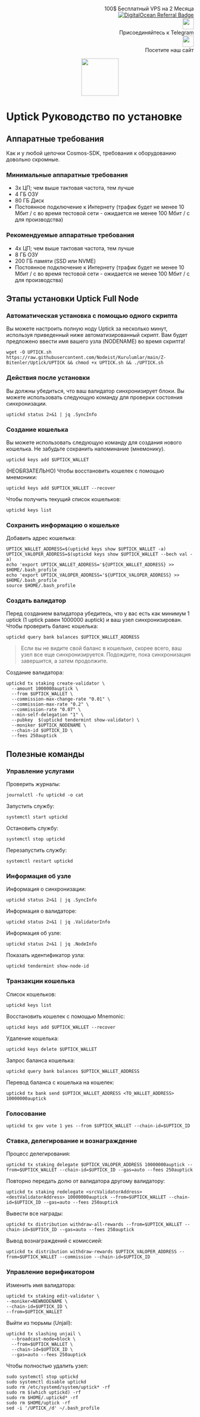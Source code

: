 <p style="font-size:14px" align="right">
 100$ Бесплатный VPS на 2 Месяца <br>
 <a target="_blank" href="https://www.digitalocean.com/?refcode=410c988c8b3e&utm_campaign=Referral_Invite&utm_medium=Referral_Program&utm_source=badge"><img src="https://web-platforms.sfo2.cdn.digitaloceanspaces.com/WWW/Badge%201.svg" alt="DigitalOcean Referral Badge" /></a></br>
 <a href="https://t.me/nodeistt" target="_blank"><img src="https://github.com/Nodeist/Testnet_Kurulumlar/blob/fee87fe32609c1704206721b9fb16e4c5de75a96/telegramlogo.png" width="30"/></a><br>Присоединяйтесь к Telegram<br>
<a href="https://nodeist.site/" target="_blank"><img src="https://raw.githubusercontent.com/Nodeist/Testnet_Kurulumlar/main/logo.png" width="30"/></a><br> Посетите наш сайт
</p>



<p align="center">
<img height="100" src="https://i.hizliresim.com/nro1l6b.jpeg">
</p>

# Uptick Руководство по установке
## Аппаратные требования
Как и у любой цепочки Cosmos-SDK, требования к оборудованию довольно скромные.

### Минимальные аппаратные требования
  - 3x ЦП; чем выше тактовая частота, тем лучше
  - 4 ГБ ОЗУ
  - 80 ГБ Диск
  - Постоянное подключение к Интернету (трафик будет не менее 10 Мбит / с во время тестовой сети - ожидается не менее 100 Мбит / с для производства)

### Рекомендуемые аппаратные требования
  - 4x ЦП; чем выше тактовая частота, тем лучше
  - 8 ГБ ОЗУ
  - 200 ГБ памяти (SSD или NVME)
  - Постоянное подключение к Интернету (трафик будет не менее 10 Мбит / с во время тестовой сети - ожидается не менее 100 Мбит / с для производства)

## Этапы установки Uptick Full Node
### Автоматическая установка с помощью одного скрипта
Вы можете настроить полную ноду Uptick за несколько минут, используя приведенный ниже автоматизированный скрипт.
Вам будет предложено ввести имя вашего узла (NODENAME) во время скрипта!

```
wget -O UPTICK.sh https://raw.githubusercontent.com/Nodeist/Kurulumlar/main/Z-Bitenler/Uptick/UPTICK && chmod +x UPTICK.sh && ./UPTICK.sh
```
### Действия после установки

Вы должны убедиться, что ваш валидатор синхронизирует блоки.
Вы можете использовать следующую команду для проверки состояния синхронизации.
```
uptickd status 2>&1 | jq .SyncInfo
```

### Создание кошелька
Вы можете использовать следующую команду для создания нового кошелька. Не забудьте сохранить напоминание (мнемонику).
```
uptickd keys add $UPTICK_WALLET
```

(НЕОБЯЗАТЕЛЬНО) Чтобы восстановить кошелек с помощью мнемоники:
```
uptickd keys add $UPTICK_WALLET --recover
```

Чтобы получить текущий список кошельков:
```
uptickd keys list
```
### Сохранить информацию о кошельке
Добавить адрес кошелька:
```
UPTICK_WALLET_ADDRESS=$(uptickd keys show $UPTICK_WALLET -a)
UPTICK_VALOPER_ADDRESS=$(uptickd keys show $UPTICK_WALLET --bech val -a)
echo 'export UPTICK_WALLET_ADDRESS='${UPTICK_WALLET_ADDRESS} >> $HOME/.bash_profile
echo 'export UPTICK_VALOPER_ADDRESS='${UPTICK_VALOPER_ADDRESS} >> $HOME/.bash_profile
source $HOME/.bash_profile
```


### Создать валидатор
Перед созданием валидатора убедитесь, что у вас есть как минимум 1 uptick (1 uptick равен 1000000 auptick) и ваш узел синхронизирован.
Чтобы проверить баланс кошелька:
```
uptickd query bank balances $UPTICK_WALLET_ADDRESS
```
> Если вы не видите свой баланс в кошельке, скорее всего, ваш узел все еще синхронизируется. Подождите, пока синхронизация завершится, а затем продолжите.

Создание валидатора:
```
uptickd tx staking create-validator \
  --amount 1000000auptick \
  --from $UPTICK_WALLET \
  --commission-max-change-rate "0.01" \
  --commission-max-rate "0.2" \
  --commission-rate "0.07" \
  --min-self-delegation "1" \
  --pubkey  $(uptickd tendermint show-validator) \
  --moniker $UPTICK_NODENAME \
  --chain-id $UPTICK_ID \
  --fees 250auptick
```


## Полезные команды
### Управление услугами
Проверить журналы:
```
journalctl -fu uptickd -o cat
```

Запустить службу:
```
systemctl start uptickd
```

Остановить службу:
```
systemctl stop uptickd
```

Перезапустить службу:
```
systemctl restart uptickd
```

### Информация об узле
Информация о синхронизации:
```
uptickd status 2>&1 | jq .SyncInfo
```

Информация о валидаторе:
```
uptickd status 2>&1 | jq .ValidatorInfo
```

Информация об узле:
```
uptickd status 2>&1 | jq .NodeInfo
```

Показать идентификатор узла:
```
uptickd tendermint show-node-id
```

### Транзакции кошелька
Список кошельков:
```
uptickd keys list
```

Восстановить кошелек с помощью Mnemonic:
```
uptickd keys add $UPTICK_WALLET --recover
```

Удаление кошелька:
```
uptickd keys delete $UPTICK_WALLET
```

Запрос баланса кошелька:
```
uptickd query bank balances $UPTICK_WALLET_ADDRESS
```

Перевод баланса с кошелька на кошелек:
```
uptickd tx bank send $UPTICK_WALLET_ADDRESS <TO_WALLET_ADDRESS> 10000000auptick
```

### Голосование
```
uptickd tx gov vote 1 yes --from $UPTICK_WALLET --chain-id=$UPTICK_ID
```

### Ставка, делегирование и вознаграждение
Процесс делегирования:
```
uptickd tx staking delegate $UPTICK_VALOPER_ADDRESS 10000000auptick --from=$UPTICK_WALLET --chain-id=$UPTICK_ID --gas=auto --fees 250auptick
```

Повторно передать долю от валидатора другому валидатору:
```
uptickd tx staking redelegate <srcValidatorAddress> <destValidatorAddress> 10000000auptick --from=$UPTICK_WALLET --chain-id=$UPTICK_ID --gas=auto --fees 250auptick
```

Вывести все награды:
```
uptickd tx distribution withdraw-all-rewards --from=$UPTICK_WALLET --chain-id=$UPTICK_ID --gas=auto --fees 250auptick
```

Вывод вознаграждений с комиссией:
```
uptickd tx distribution withdraw-rewards $UPTICK_VALOPER_ADDRESS --from=$UPTICK_WALLET --commission --chain-id=$UPTICK_ID
```

### Управление верификатором
Изменить имя валидатора:
```
uptickd tx staking edit-validator \
--moniker=NEWNODENAME \
--chain-id=$UPTICK_ID \
--from=$UPTICK_WALLET
```

Выйти из тюрьмы (Unjail):
```
uptickd tx slashing unjail \
  --broadcast-mode=block \
  --from=$UPTICK_WALLET \
  --chain-id=$UPTICK_ID \
  --gas=auto --fees 250auptick
```


Чтобы полностью удалить узел:
```
sudo systemctl stop uptickd
sudo systemctl disable uptickd
sudo rm /etc/systemd/system/uptick* -rf
sudo rm $(which uptickd) -rf
sudo rm $HOME/.uptickd* -rf
sudo rm $HOME/uptick -rf
sed -i '/UPTICK_/d' ~/.bash_profile
```

